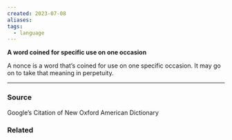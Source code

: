 ```yaml
---
created: 2023-07-08
aliases: 
tags:
  - language
---
```

**A word coined for specific use on one occasion**

A nonce is a word that’s coined for use on one specific occasion. It may go on to take that meaning in perpetuity.

---

### Source

Google’s Citation of New Oxford American Dictionary

### Related